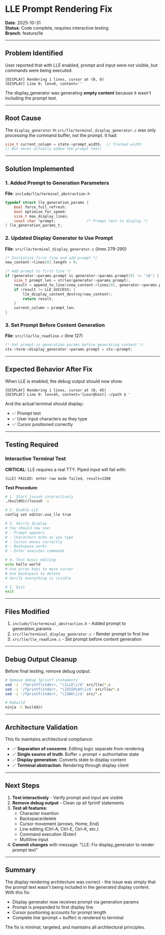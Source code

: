 # LLE Prompt Rendering Fix

**Date**: 2025-10-31  
**Status**: Code complete, requires interactive testing  
**Branch**: feature/lle

---

## Problem Identified

User reported that with LLE enabled, prompt and input were not visible, but commands were being executed:

```
[DISPLAY] Rendering 1 lines, cursor at (0, 0)
[DISPLAY] Line 0: len=0, content=''
```

The display_generator was generating **empty content** because it wasn't including the prompt text.

---

## Root Cause

The `display_generator` in `src/lle/terminal_display_generator.c` was only processing the command buffer, not the prompt. It had:

```c
size_t current_column = state->prompt_width;  // Tracked width
// But never actually added the prompt text!
```

---

## Solution Implemented

### 1. Added Prompt to Generation Parameters

**File**: `include/lle/terminal_abstraction.h`

```c
typedef struct lle_generation_params {
    bool force_full_refresh;
    bool optimize_for_speed;
    size_t max_display_lines;
    const char *prompt;              /* Prompt text to display */
} lle_generation_params_t;
```

### 2. Updated Display Generator to Use Prompt

**File**: `src/lle/terminal_display_generator.c` (lines 279-290)

```c
/* Initialize first line and add prompt */
new_content->lines[0].length = 0;

/* Add prompt to first line */
if (generator->params.prompt && generator->params.prompt[0] != '\0') {
    size_t prompt_len = strlen(generator->params.prompt);
    result = append_to_line(&new_content->lines[0], generator->params.prompt, prompt_len);
    if (result != LLE_SUCCESS) {
        lle_display_content_destroy(new_content);
        return result;
    }
    current_column = prompt_len;
}
```

### 3. Set Prompt Before Content Generation

**File**: `src/lle/lle_readline.c` (line 127)

```c
/* Set prompt in generation params before generating content */
ctx->term->display_generator->params.prompt = ctx->prompt;
```

---

## Expected Behavior After Fix

When LLE is enabled, the debug output should now show:

```
[DISPLAY] Rendering 1 lines, cursor at (0, 45)
[DISPLAY] Line 0: len=45, content='[user@host] ~/path $ '
```

And the actual terminal should display:
- ✅ Prompt text
- ✅ User input characters as they type
- ✅ Cursor positioned correctly

---

## Testing Required

### Interactive Terminal Test

**CRITICAL**: LLE requires a real TTY. Piped input will fail with:
```
[LLE] FAILED: enter raw mode failed, result=1200
```

**Test Procedure**:

```bash
# 1. Start lusush interactively
./builddir/lusush -i

# 2. Enable LLE
config set editor.use_lle true

# 3. Verify display
# You should now see:
# - Prompt appears
# - Characters echo as you type
# - Cursor moves correctly
# - Backspace works
# - Enter executes commands

# 4. Test basic editing
echo hello world
# Use arrow keys to move cursor
# Use backspace to delete
# Verify everything is visible

# 5. Exit
exit
```

---

## Files Modified

1. `include/lle/terminal_abstraction.h` - Added prompt to generation_params
2. `src/lle/terminal_display_generator.c` - Render prompt to first line
3. `src/lle/lle_readline.c` - Set prompt before content generation

---

## Debug Output Cleanup

Before final testing, remove debug output:

```bash
# Remove debug fprintf statements
sed -i '/fprintf(stderr, "\[LLE\]/d' src/lle/*.c
sed -i '/fprintf(stderr, "\[DISPLAY\]/d' src/lle/*.c
sed -i '/fprintf(stderr, "\[GNU\]/d' src/*.c

# Rebuild
ninja -C builddir
```

---

## Architecture Validation

This fix maintains architectural compliance:

- ✅ **Separation of concerns**: Editing logic separate from rendering
- ✅ **Single source of truth**: Buffer + prompt = authoritative state
- ✅ **Display generation**: Converts state to display content
- ✅ **Terminal abstraction**: Rendering through display client

---

## Next Steps

1. **Test interactively** - Verify prompt and input are visible
2. **Remove debug output** - Clean up all fprintf statements
3. **Test all features**:
   - Character insertion
   - Backspace/delete
   - Cursor movement (arrows, Home, End)
   - Line editing (Ctrl-A, Ctrl-E, Ctrl-K, etc.)
   - Command execution (Enter)
   - Multiline input
4. **Commit changes** with message: "LLE: Fix display_generator to render prompt text"

---

## Summary

The display rendering architecture was correct - the issue was simply that the prompt text wasn't being included in the generated display content. With this fix:

- Display generator now receives prompt via generation params
- Prompt is prepended to first display line
- Cursor positioning accounts for prompt length
- Complete line (prompt + buffer) is rendered to terminal

The fix is minimal, targeted, and maintains all architectural principles.
